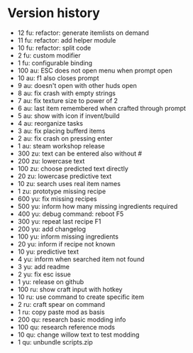 
# Version history

- 12 fu: refactor: generate itemlists on demand
- 11 fu: refactor: add helper module
- 10 fu: refactor: split code
- 2 fu: custom modifier
- 1 fu: configurable binding
- 100 au: ESC does not open menu when prompt open
- 10 au: f1 also closes prompt
- 9 au: doesn't open with other huds open
- 8 au: fix crash with empty strings
- 7 au: fix texture size to power of 2
- 6 au: last item remembered when crafted through prompt
- 5 au: show with icon if invent/build
- 4 au: reorganize tasks
- 3 au: fix placing bufferd items
- 2 au: fix crash on pressing enter
- 1 au: steam workshop release
- 300 zu: text can be entered also without #
- 200 zu: lowercase text
- 100 zu: choose predicted text directly
- 20 zu: lowercase predictive text
- 10 zu: search uses real item names
- 1 zu: prototype missing recipe
- 600 yu: fix missing recipes
- 500 yu: inform how many missing ingredients required
- 400 yu: debug command: reboot F5
- 300 yu: repeat last recipe F1
- 200 yu: add changelog
- 100 yu: inform missing ingredients
- 20 yu: inform if recipe not known
- 10 yu: predictive text
- 4 yu: inform when searched item not found
- 3 yu: add readme
- 2 yu: fix esc issue
- 1 yu: release on github
- 100 ru: show craft input with hotkey
- 10 ru: use command to create specific item
- 2 ru: craft spear on command
- 1 ru: copy paste mod as basis
- 200 qu: research basic modding info
- 100 qu: research reference mods
- 10 qu: change willow text to test modding
- 1 qu: unbundle scripts.zip
